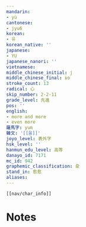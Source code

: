 ```yaml
---
mandarin:
- yù
cantonese:
- jyu6
korean:
- 유
korean_native: ''
japanese:
- YU
japanese_nanori: ''
vietnamese:
middle_chinese_initial: j
middle_chinese_final: ɨo
stroke_count: 13
radical: 心
skip_number: 2-2-11
grade_level: 先進
pos: ''
english:
- more and more
- even more
羅馬字: yum
韓文: '[[윰]]'
joyo_level: 表外字
hsk_level: ''
hanmun_edu_level: 高等
danayo_id: 7171
mc_id: 942
graphemic_classification: 兪
stand_in: 愈愈
aliases:
---
```

```meta-bind-embed
[[nav/char_info]]
```

# Notes
